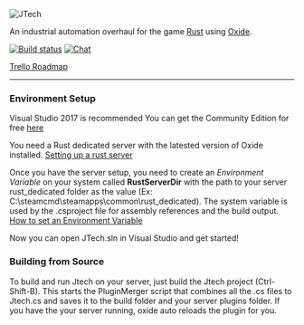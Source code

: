 ![JTech](https://i.imgur.com/4vq4FiS.png)

An industrial automation overhaul for the game [Rust](https://playrust.com) using [Oxide](https://github.com/OxideMod/Oxide).

[![Build status](https://ci.appveyor.com/api/projects/status/64yx2tj8elrdhhm0?svg=true)](https://ci.appveyor.com/project/jacobcoughenour/jtech) [![Chat](https://img.shields.io/badge/chat-on%20discord-7289da.svg)](https://discord.gg/D2eag6R)

[Trello Roadmap](https://trello.com/b/oXiOcmBo/)

---

### Environment Setup

Visual Studio 2017 is recommended
You can get the Community Edition for free [here](https://www.visualstudio.com/downloads/)

You need a Rust dedicated server with the latested version of Oxide installed.
[Setting up a rust server](http://oxidemod.org/threads/setting-up-a-rust-server-with-windows.5743/)

Once you have the server setup, you need to create an *_Environment Variable_* on your system called **RustServerDir** with the path to your server rust_dedicated folder as the value (Ex: C:\steamcmd\steamapps\common\rust_dedicated).  The system variable is used by the .csproject file for assembly references and the build output.
[How to set an Environment Variable](https://superuser.com/a/284351)

Now you can open JTech.sln in Visual Studio and get started!

### Building from Source

To build and run Jtech on your server, just build the Jtech project (Ctrl-Shift-B).  This starts the PluginMerger script that combines all the .cs files to Jtech.cs and saves it to the build folder and your server plugins folder.  If you have the your server running, oxide auto reloads the plugin for you.
